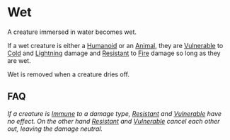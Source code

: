 # Wet

A creature immersed in water becomes wet.

If a wet creature is either a [Humanoid](../../Resources%20for%20GMs/Creatures/Creature%20Types/Humanoid.md) or an [Animal](../../Resources%20for%20GMs/Creatures/Creature%20Types/Animal.md), they are [Vulnerable](Vulnerable.md) to [Cold](../Combat/Damage%20Types/Cold.md) and [Lightning](../Combat/Damage%20Types/Lightning.md) damage and [Resistant](Resistant.md) to [Fire](../Combat/Damage%20Types/Fire.md) damage so long as they are wet.

Wet is removed when a creature dries off.

## FAQ

*If a creature is [Immune](Immune.md) to a damage type, [Resistant](Resistant.md) and [Vulnerable](Vulnerable.md) have no effect. On the other hand [Resistant](Resistant.md) and [Vulnerable](Vulnerable.md) cancel each other out, leaving the damage neutral.*
